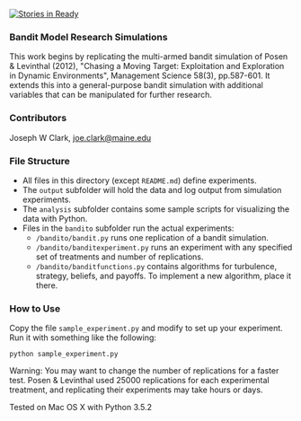 [![Stories in Ready](https://badge.waffle.io/joeclark-phd/bandito.svg?label=ready&title=Ready)](http://waffle.io/joeclark-phd/bandito) 

### Bandit Model Research Simulations
This work begins by replicating the multi-armed bandit simulation of Posen & Levinthal (2012), "Chasing a Moving Target: Exploitation and Exploration in Dynamic Environments", Management Science 58(3), pp.587-601.  It extends this into a general-purpose bandit simulation with additional variables that can be manipulated for further research.

### Contributors
Joseph W Clark, joe.clark@maine.edu

### File Structure

- All files in this directory (except `README.md`) define experiments.
- The `output` subfolder will hold the data and log output from simulation experiments.
- The `analysis` subfolder contains some sample scripts for visualizing the data with Python.
- Files in the `bandito` subfolder run the actual experiments:
  - `/bandito/bandit.py` runs one replication of a bandit simulation.
  - `/bandito/banditexperiment.py` runs an experiment with any specified set of treatments and number of replications.
  - `/bandito/banditfunctions.py` contains algorithms for turbulence, strategy, beliefs, and payoffs. To implement a new algorithm, place it there.

### How to Use
Copy the file `sample_experiment.py` and modify to set up your experiment.  Run it with something like the following:

    python sample_experiment.py
    
Warning: You may want to change the number of replications for a faster test.  Posen & Levinthal used 25000 replications for each experimental treatment, and replicating their experiments may take hours or days.

Tested on Mac OS X with Python 3.5.2
